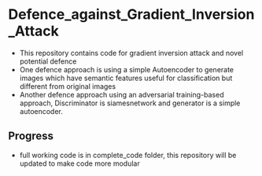 # Defence_against_Gradient_Inversion_Attack
- This repository contains code for gradient inversion attack and novel potential defence 
- One defence approach is using a simple Autoencoder to generate images which have semantic features useful for classification but different from original images
- Another defence approach using an adversarial training-based approach, Discriminator is siamesnetwork and generator is a simple autoencoder.

## Progress
- full working code is in complete_code folder, this repository will be updated to make code more modular

